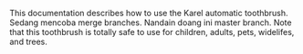 This documentation describes how to use the Karel automatic toothbrush. Sedang mencoba merge branches. Nandain doang ini master branch.
Note that this toothbrush is totally safe to use for children,
adults, pets, widelifes, and trees.